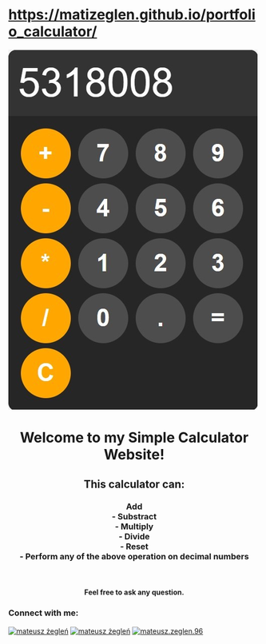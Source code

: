 # https://matizeglen.github.io/portfolio_calculator/

<p align="left"><img align="center" src="https://github.com/MatiZeglen/MatiZeglen/blob/b51a798fd7420bdf893ef7797b41985242b69dac/kalkulator.jpg" alt="kalkulator png"/></p>
<h1 align="center"> Welcome to my Simple Calculator Website! </h1>
<h2 align="center"> This calculator can: <br>
<h3 align="center"> Add <br>
- Substract <br>
- Multiply <br>
- Divide <br>
- Reset <br>
- Perform any of the above operation on decimal numbers </h3> <br>
<h4 align="center"> Feel free to ask any question. </h4>

<h3 align="left">Connect with me:</h3>
<p align="left">
<a href="https://linkedin.com/in/matizeglen2003" target="blank"><img align="center" src="https://raw.githubusercontent.com/rahuldkjain/github-profile-readme-generator/master/src/images/icons/Social/linked-in-alt.svg" alt="mateusz żegleń" height="30" width="40" /></a>
<a href="https://fb.com/mateusz.zeglen96" target="blank"><img align="center" src="https://raw.githubusercontent.com/rahuldkjain/github-profile-readme-generator/master/src/images/icons/Social/facebook.svg" alt="mateusz żegleń" height="30" width="40" /></a>
<a href="https://instagram.com/mateusz.zeglen.96" target="blank"><img align="center" src="https://raw.githubusercontent.com/rahuldkjain/github-profile-readme-generator/master/src/images/icons/Social/instagram.svg" alt="mateusz.zeglen.96" height="30" width="40" /></a>
</p>
